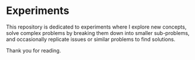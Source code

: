 # Experiments

This repository is dedicated to experiments where I explore new concepts, solve complex problems by breaking them down into smaller sub-problems, and occasionally replicate issues or similar problems to find solutions.

Thank you for reading.
